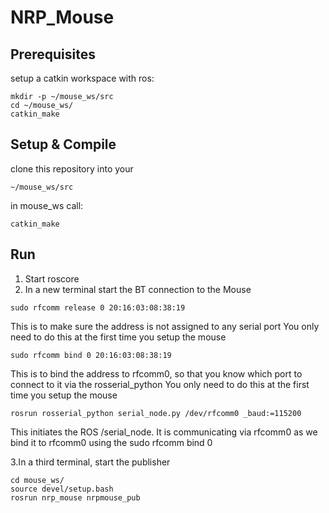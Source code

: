 # NRP_Mouse

## Prerequisites
setup a catkin workspace with ros:
```
mkdir -p ~/mouse_ws/src
cd ~/mouse_ws/
catkin_make
```

## Setup & Compile
clone this repository into your

```
~/mouse_ws/src
```

in mouse_ws call:

```
catkin_make
```

## Run
1. Start roscore
2. In a new terminal start the BT connection to the Mouse
```
sudo rfcomm release 0 20:16:03:08:38:19
```
This is to make sure the address is not assigned to any serial port
You only need to do this at the first time you setup the mouse
```
sudo rfcomm bind 0 20:16:03:08:38:19
```
This is to bind the address to rfcomm0, so that you know which port to connect to it via the
rosserial_python
You only need to do this at the first time you setup the mouse
```
rosrun rosserial_python serial_node.py /dev/rfcomm0 _baud:=115200
```
This initiates the ROS /serial_node. It is communicating via rfcomm0 as we bind it to rfcomm0 using
the sudo rfcomm bind 0

3.In a third terminal, start the publisher
```
cd mouse_ws/
source devel/setup.bash
rosrun nrp_mouse nrpmouse_pub
```
